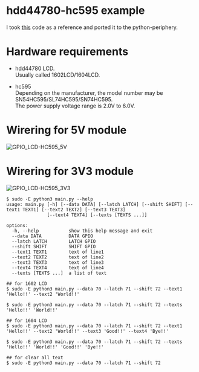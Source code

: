 # hdd44780-hc595 example   
I took [this](https://www.raspberrypi-spy.co.uk/2012/07/16x2-lcd-module-control-using-python/) code as a reference and ported it to the python-periphery.   

# Hardware requirements
- hdd44780 LCD.   
 Usually called 1602LCD/1604LCD.   

- hc595   
 Depending on the manufacturer, the model number may be SN54HC595/SL74HC595/SN74HC595.   
 The power supply voltage range is 2.0V to 6.0V.   

# Wirering for 5V module
![GPIO_LCD-HC595_5V](https://github.com/nopnop2002/python-periphery-example/assets/6020549/a0396c7b-614c-488e-b310-c122cc5c4c5a)

# Wirering for 3V3 module
![GPIO_LCD-HC595_3V3](https://github.com/nopnop2002/python-periphery-example/assets/6020549/c269fcb1-e602-49fd-8bbc-a013a28a1418)

```
$ sudo -E python3 main.py --help
usage: main.py [-h] [--data DATA] [--latch LATCH] [--shift SHIFT] [--text1 TEXT1] [--text2 TEXT2] [--text3 TEXT3]
               [--text4 TEXT4] [--texts [TEXTS ...]]

options:
  -h, --help           show this help message and exit
  --data DATA          DATA GPIO
  --latch LATCH        LATCH GPIO
  --shift SHIFT        SHIFT GPIO
  --text1 TEXT1        text of line1
  --text2 TEXT2        text of line2
  --text3 TEXT3        text of line3
  --text4 TEXT4        text of line4
  --texts [TEXTS ...]  a list of text

## for 1602 LCD
$ sudo -E python3 main.py --data 70 --latch 71 --shift 72 --text1 'Hello!!' --text2 'World!!'

$ sudo -E python3 main.py --data 70 --latch 71 --shift 72 --texts 'Hello!!' 'World!!'

## for 1604 LCD
$ sudo -E python3 main.py --data 70 --latch 71 --shift 72 --text1 'Hello!!' --text2 'World!!' --text3 'Good!!' --text4 'Bye!!'

$ sudo -E python3 main.py --data 70 --latch 71 --shift 72 --texts 'Hello!!' 'World!!' 'Good!!' 'Bye!!'

## for clear all text
$ sudo -E python3 main.py --data 70 --latch 71 --shift 72
```
